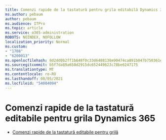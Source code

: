 ```yaml
---
title: Comenzi rapide de la tastatură pentru grila editabilă Dynamics 365
ms.author: pebaum
author: pebaum
ms.audience: ITPro
ms.topic: article
ms.service: o365-administration
ROBOTS: NOINDEX, NOFOLLOW
localization_priority: Normal
ms.custom:
- "1708"
- "6200013"
ms.openlocfilehash: 8d2dd0b2ff1b848f0c33d6488138e90474ca891b047b750361ea509ddc5f535f
ms.sourcegitcommit: b5f7da89a650d2915dc652449623c78be6247175
ms.translationtype: MT
ms.contentlocale: ro-RO
ms.lasthandoff: 08/05/2021
ms.locfileid: "54004094"
---
```

# <a name="dynamics-365-editable-grid-keyboard-shortcuts"></a>Comenzi rapide de la tastatură editabile pentru grila Dynamics 365

* [Comenzi rapide de la tastatură editabile pentru grilă](https://docs.microsoft.com/dynamics365/customer-engagement/basics/keyboard-shortcuts#editable-grids-views)

